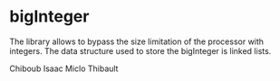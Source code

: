 bigInteger
==========

The library allows to bypass the size limitation of the processor with integers. 
The data structure used to store the bigInteger is linked lists.


Chiboub Isaac
Miclo Thibault

